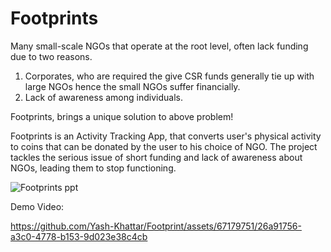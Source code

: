 # Footprints

Many small-scale NGOs that operate at the root level, often lack funding due to two reasons.
1. Corporates, who are required the give CSR funds generally tie up with large NGOs hence the small NGOs suffer financially.
2. Lack of awareness among individuals.

Footprints, brings a unique solution to above problem!

Footprints is an Activity Tracking App, that converts user's physical activity to coins that can be donated by the user to his choice of NGO.
The project tackles the serious issue of short funding and lack of awareness about NGOs, leading them to stop functioning.

![Footprints ppt](https://user-images.githubusercontent.com/67179751/230265121-f919e439-f3e9-4833-a7cb-784f22e7d92f.jpg)

Demo Video:


https://github.com/Yash-Khattar/Footprint/assets/67179751/26a91756-a3c0-4778-b153-9d023e38c4cb

